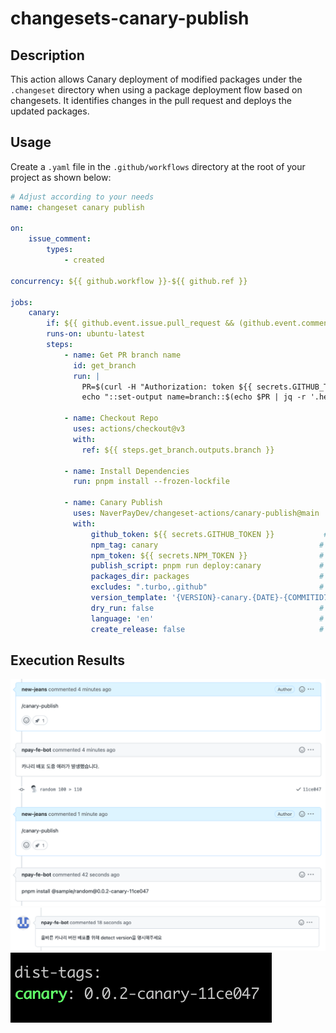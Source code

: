 # changesets-canary-publish

## Description

This action allows Canary deployment of modified packages under the `.changeset` directory when using a package deployment flow based on changesets. It identifies changes in the pull request and deploys the updated packages.

## Usage

Create a `.yaml` file in the `.github/workflows` directory at the root of your project as shown below:

```yaml
# Adjust according to your needs
name: changeset canary publish

on:
    issue_comment:
        types:
            - created

concurrency: ${{ github.workflow }}-${{ github.ref }}

jobs:
    canary:
        if: ${{ github.event.issue.pull_request && (github.event.comment.body == 'canary-publish' || github.event.comment.body == '/canary-publish')}}
        runs-on: ubuntu-latest
        steps:
            - name: Get PR branch name
              id: get_branch
              run: |
                PR=$(curl -H "Authorization: token ${{ secrets.GITHUB_TOKEN }}" ${{ github.event.issue.pull_request.url }})
                echo "::set-output name=branch::$(echo $PR | jq -r '.head.ref')"

            - name: Checkout Repo
              uses: actions/checkout@v3
              with:
                ref: ${{ steps.get_branch.outputs.branch }}

            - name: Install Dependencies
              run: pnpm install --frozen-lockfile

            - name: Canary Publish
              uses: NaverPayDev/changeset-actions/canary-publish@main
              with:
                  github_token: ${{ secrets.GITHUB_TOKEN }}           # (Required) GitHub API token for authentication. Use a user PAT if necessary.
                  npm_tag: canary                                    # (Optional) The npm tag to use for deployment (e.g., canary, beta).
                  npm_token: ${{ secrets.NPM_TOKEN }}                # (Required) Token used for npm publishing.
                  publish_script: pnpm run deploy:canary             # (Required) Script command to execute the canary deployment.
                  packages_dir: packages                             # (Optional) Directory containing packages to check for changes (default: packages,share).
                  excludes: ".turbo,.github"                         # (Optional) Files or directories to exclude from change detection (comma-separated).
                  version_template: '{VERSION}-canary.{DATE}-{COMMITID7}' # (Optional) Template for the canary version string.
                  dry_run: false                                     # (Optional) If true, performs a dry run without publishing.
                  language: 'en'                                     # (Optional) Language for output messages (e.g., en, ko).
                  create_release: false                              # (Optional) If true, creates a GitHub Release after canary publishing. Make sure to add `fetch-depth: 0` `with` option to @action/checkout.
```

## Execution Results

![example](./src/assets/example.png)
![example2](./src/assets/example2.png)
![example3](./src/assets/example3.png)
